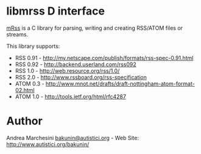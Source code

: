 libmrss D interface
====================
[mRss](http://www.autistici.org/bakunin/libmrss/doc/) is a C library for parsing, writing and creating RSS/ATOM files or streams.

This library supports:
 - RSS 0.91 - http://my.netscape.com/publish/formats/rss-spec-0.91.html
 - RSS 0.92 - http://backend.userland.com/rss092
 - RSS 1.0 - http://web.resource.org/rss/1.0/
 - RSS 2.0 - http://www.rssboard.org/rss-specification
 - ATOM 0.3 - http://www.mnot.net/drafts/draft-nottingham-atom-format-02.html
 - ATOM 1.0 - http://tools.ietf.org/html/rfc4287


# Author

Andrea Marchesini <bakunin@autistici.org> - Web Site: http://www.autistici.org/bakunin/
